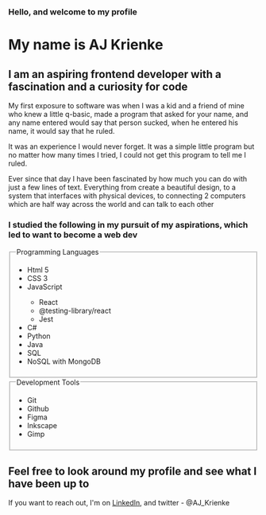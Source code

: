 <h3>Hello, and welcome to my profile</h3>
<h1>My name is AJ Krienke</h1>
<h2>
  I am an aspiring frontend developer with a fascination and a curiosity for
  code
</h2>
<p>
  My first exposure to software was when I was a kid and a friend of mine who
  knew a little q-basic, made a program that asked for your name, and any name
  entered would say that person sucked, when he entered his name, it would say that
  he ruled.
</p>
<p>
  It was an experience I would never forget. It was a simple little program but
  no matter how many times I tried, I could not get this program to tell me I
  ruled.
</p>
<p>
  Ever since that day I have been fascinated by how much you can do with just a
  few lines of text. Everything from create a beautiful design, to a system that
  interfaces with physical devices, to connecting 2 computers which are half way
  across the world and can talk to each other
</p>

<h3>
  I studied the following in my pursuit of my aspirations, which led to want to
  become a web dev
</h3>

<fieldset>
  <legend>Programming Languages</legend>
  <ul>
    <li>Html 5</li>
    <li>CSS 3</li>
    <li>JavaScript</li>
    <ul>
      <li>React</li>
      <li>@testing-library/react</li>
      <li>Jest</li>
    </ul>
    <li>C#</li>
    <li>Python</li>
    <li>Java</li>
    <li>SQL</li>
    <li>NoSQL with MongoDB</li>
  </ul>
</fieldset>

<fieldset>
  <legend>Development Tools</legend>
  <ul>
    <li>Git</li>
    <li>Github</li>
    <li>Figma</li>
    <li>Inkscape</li>
    <li>Gimp</li>
  </ul>
</fieldset>

<h2>Feel free to look around my profile and see what I have been up to</h2>
<p>If you want to reach out, I'm on <a title='Opens LinkedIn on my page' href="https://www.linkedin.com/in/aj-krienke-ba6bb1202">LinkedIn</a>, and twitter - @AJ_Krienke</p>
